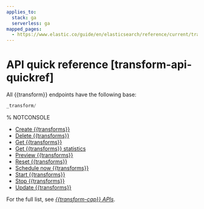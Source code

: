 ```yaml
---
applies_to:
  stack: ga
  serverless: ga
mapped_pages:
  - https://www.elastic.co/guide/en/elasticsearch/reference/current/transform-api-quickref.html
---
```


# API quick reference [transform-api-quickref]

All {{transform}} endpoints have the following base:

```js
_transform/
```
%  NOTCONSOLE

* [Create {{transforms}}](https://www.elastic.co/docs/api/doc/elasticsearch/operation/operation-transform-put-transform)
* [Delete {{transforms}}](https://www.elastic.co/docs/api/doc/elasticsearch/operation/operation-transform-delete-transform)
* [Get {{transforms}}](https://www.elastic.co/docs/api/doc/elasticsearch/operation/operation-transform-get-transform)
* [Get {{transforms}} statistics](https://www.elastic.co/docs/api/doc/elasticsearch/operation/operation-transform-get-transform-stats)
* [Preview {{transforms}}](https://www.elastic.co/docs/api/doc/elasticsearch/operation/operation-transform-preview-transform)
* [Reset {{transforms}}](https://www.elastic.co/docs/api/doc/elasticsearch/operation/operation-transform-reset-transform)
* [Schedule now {{transforms}}](https://www.elastic.co/docs/api/doc/elasticsearch/operation/operation-transform-schedule-now-transform)
* [Start {{transforms}}](https://www.elastic.co/docs/api/doc/elasticsearch/operation/operation-transform-start-transform)
* [Stop {{transforms}}](https://www.elastic.co/docs/api/doc/elasticsearch/operation/operation-transform-stop-transform)
* [Update {{transforms}}](https://www.elastic.co/docs/api/doc/elasticsearch/operation/operation-transform-update-transform)

For the full list, see [*{{transform-cap}} APIs*](https://www.elastic.co/docs/api/doc/elasticsearch/group/endpoint-transform).
